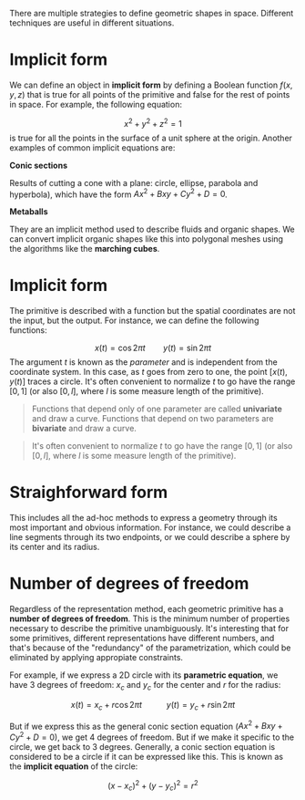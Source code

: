 There are multiple strategies to define geometric shapes in space. Different techniques are useful in different situations. 

# Implicit form

We can define an object in **implicit form** by defining a Boolean function $f(x,y,z)$ that is true for all points of the primitive and false for the rest of points in space. For example, the following equation:

$$x^2+y^2+z^2=1$$
is true for all the points in the surface of a unit sphere at the origin. Another examples of common implicit equations are: 

**Conic sections** 

Results of cutting a cone with a plane: circle, ellipse, parabola and hyperbola), which have the form $Ax^2+Bxy+Cy^2+D=0$. 

**Metaballs** 

They are an implicit method used to describe fluids and organic shapes. We can convert implicit organic shapes like this into polygonal meshes using the algorithms like the **marching cubes**.

# Implicit form

The primitive is described with a function but the spatial coordinates are not the input, but the output. For instance, we can define the following functions:

$$x(t) =\cos 2\pi t ~~~~~~~~ y(t) =\sin 2\pi t$$
The argument $t$ is known as the _parameter_ and is independent from the coordinate system. In this case, as $t$ goes from zero to one, the point $[x(t), y(t)]$ traces a circle. It's often convenient to normalize $t$ to go have the range $[0, 1]$ (or also $[0, l]$, where $l$ is some measure length of the primitive).

>Functions that depend only of one parameter are called **univariate** and draw a curve. Functions that depend on two parameters are **bivariate** and draw a curve.

>It's often convenient to normalize $t$ to go have the range $[0, 1]$ (or also $[0, l]$, where $l$ is some measure length of the primitive).


# Straighforward form

This includes all the ad-hoc methods to express a geometry through its most important and obvious information. For instance, we could describe a line segments through its two endpoints, or we could describe a sphere by its center and its radius.


# Number of degrees of freedom

Regardless of the representation method, each geometric primitive has a **number of degrees of freedom**. This is the minimum number of properties necessary to describe the primitive unambiguously. It's interesting that for some primitives, different representations have different numbers, and that's because of the "redundancy" of the parametrization, which could be eliminated by applying appropiate constraints.

For example, if we express a 2D circle with its **parametric equation**, we have 3 degrees of freedom: $x_c$ and $y_c$ for the center and $r$ for the radius:

$$x(t) =x_c+r \cos 2 \pi t ~~~~~~~~~~~ y(t) =y_c + r \sin 2 \pi t$$

But if we express this as the general conic section equation ($Ax^2+Bxy+Cy^2+D=0$), we get 4 degrees of freedom. But if we make it specific to the circle, we get back to 3 degrees. Generally, a conic section equation is considered to be a circle if it can be expressed like this. This is known as the **implicit equation** of the circle:

$$(x-x_c)^2+(y-y_c)^2=r^2$$

